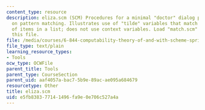 ```yaml
---
content_type: resource
description: eliza.scm (SCM) Procedures for a minimal "doctor" dialog program based
  on pattern matching. Illustrates use of "tilde" variables that match any number
  of items in a list; does not use context variables. Load "match.scm" before evaluating
  this file.
file: /media/courses/6-844-computability-theory-of-and-with-scheme-spring-2003/e5fb838377141496fa9e0e706c527a4a_eliza.scm
file_type: text/plain
learning_resource_types:
- Tools
ocw_type: OCWFile
parent_title: Tools
parent_type: CourseSection
parent_uid: aaf4057a-bac7-5b9e-89ac-ae095a684679
resourcetype: Other
title: eliza.scm
uid: e5fb8383-7714-1496-fa9e-0e706c527a4a
---
```

